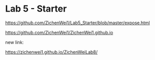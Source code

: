 # Lab 5 - Starter

https://github.com/ZichenWei1/Lab5_Starter/blob/master/expose.html

https://github.com/ZichenWei1/ZichenWei1.github.io

new link:

https://zichenwei1.github.io/ZichenWeiLab8/
